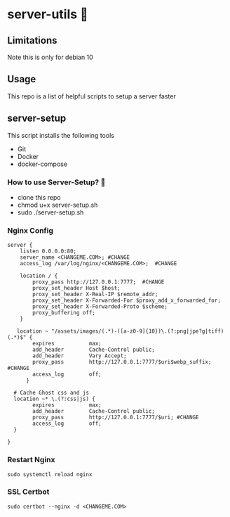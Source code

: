 # server-utils :rocket:

## Limitations 
Note this is only for debian 10

## Usage 
This repo is a list of helpful scripts to setup a server faster 

## server-setup 
This script installs the following tools
* Git
* Docker
* docker-compose 

### How to use Server-Setup? :raising_hand:
* clone this repo 
* chmod u+x server-setup.sh
* sudo ./server-setup.sh

### Nginx Config

```
server {
    listen 0.0.0.0:80;
    server_name <CHANGEME.COM>; #CHANGE
    access_log /var/log/nginx/<CHANGEME.COM>;  #CHANGE

    location / {
        proxy_pass http://127.0.0.1:7777;  #CHANGE
        proxy_set_header Host $host;
        proxy_set_header X-Real-IP $remote_addr;
        proxy_set_header X-Forwarded-For $proxy_add_x_forwarded_for;
        proxy_set_header X-Forwarded-Proto $scheme;
        proxy_buffering off;
    }
    
   location ~ "/assets/images/(.*)-([a-z0-9]{10})\.(?:png|jpe?g|tiff)(.*)$" {
        expires           max;
        add_header        Cache-Control public;
        add_header        Vary Accept;
        proxy_pass        http://127.0.0.1:7777/$uri$webp_suffix; #CHANGE
        access_log        off;
      }

  # Cache Ghost css and js 
  location ~* \.(?:css|js) {
        expires           max;
        add_header        Cache-Control public;
        proxy_pass        http://127.0.0.1:7777/$uri; #CHANGE
        access_log        off;
  }

}

```


### Restart Nginx 
```
sudo systemctl reload nginx

```

### SSL Certbot 
```
sudo certbot --nginx -d <CHANGEME.COM>
```

